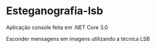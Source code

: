# Esteganografia-lsb
Aplicação console feita em .NET Core 3.0

Esconder mensagens em imagens utilizando a técnica LSB
